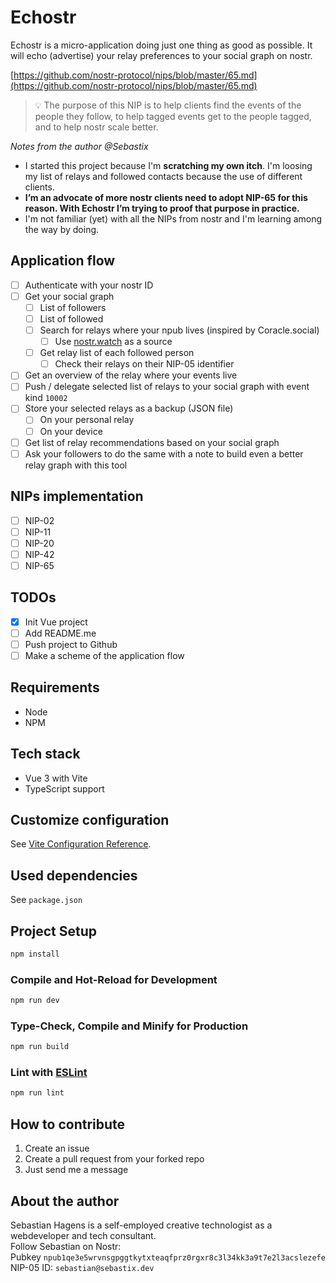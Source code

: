 # Echostr

Echostr is a micro-application doing just one thing as good as possible. It will echo (advertise) your relay preferences to your social graph on nostr.

[https://github.com/nostr-protocol/nips/blob/master/65.md](https://github.com/nostr-protocol/nips/blob/master/65.md)


> 💡 The purpose of this NIP is to help clients find the events of the people they follow, to help tagged events get to the people tagged, and to help nostr scale better.

*Notes from the author @Sebastix* 
* I started this project because I'm **scratching my own itch**. I'm loosing my list of relays and followed contacts because the use of different clients. 
* **I’m an advocate of more nostr clients need to adopt NIP-65 for this reason. With Echostr I’m trying to proof that purpose in practice.**
* I'm not familiar (yet) with all the NIPs from nostr and I'm learning among the way by doing.

## Application flow

- [ ] Authenticate with your nostr ID
- [ ] Get your social graph
    - [ ] List of followers
    - [ ] List of followed
    - [ ] Search for relays where your npub lives (inspired by Coracle.social)
      - [ ] Use [nostr.watch](http://nostr.watch) as a source
    - [ ] Get relay list of each followed person
      - [ ] Check their relays on their NIP-05 identifier
- [ ] Get an overview of the relay where your events live
- [ ] Push / delegate selected list of relays to your social graph with event kind `10002`
- [ ] Store your selected relays as a backup (JSON file)
  - [ ] On your personal relay
  - [ ] On your device
- [ ] Get list of relay recommendations based on your social graph
- [ ] Ask your followers to do the same with a note to build even a better relay graph with this tool

## NIPs implementation

- [ ] NIP-02
- [ ] NIP-11
- [ ] NIP-20
- [ ] NIP-42
- [ ] NIP-65

## TODOs

- [x] Init Vue project  
- [ ] Add README.me  
- [ ] Push project to Github
- [ ] Make a scheme of the application flow 

## Requirements

* Node
* NPM

## Tech stack

* Vue 3 with Vite
* TypeScript support

## Customize configuration

See [Vite Configuration Reference](https://vitejs.dev/config/).

## Used dependencies

See `package.json`

## Project Setup

```sh
npm install
```

### Compile and Hot-Reload for Development

```sh
npm run dev
```

### Type-Check, Compile and Minify for Production

```sh
npm run build
```

### Lint with [ESLint](https://eslint.org/)

```sh
npm run lint
```

## How to contribute

1. Create an issue
2. Create a pull request from your forked repo
3. Just send me a message

## About the author

Sebastian Hagens is a self-employed creative technologist as a webdeveloper and tech consultant.  
Follow Sebastian on Nostr:  
Pubkey `npub1qe3e5wrvnsgpggtkytxteaqfprz0rgxr8c3l34kk3a9t7e2l3acslezefe`  
NIP-05 ID: `sebastian@sebastix.dev`